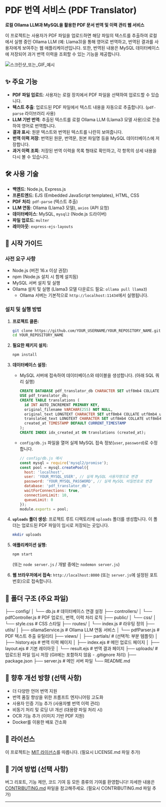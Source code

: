 # PDF 번역 서비스 (PDF Translator)

**로컬 Ollama LLM과 MySQL을 활용한 PDF 문서 번역 및 이력 관리 웹 서비스**

이 프로젝트는 사용자가 PDF 파일을 업로드하면 해당 파일의 텍스트를 추출하여 로컬에서 실행 중인 Ollama LLM (예: Llama3)을 통해 영어로 번역하고, 번역된 결과를 사용자에게 보여주는 웹 애플리케이션입니다. 또한, 번역된 내용은 MySQL 데이터베이스에 저장되어 과거 번역 이력을 조회할 수 있는 기능을 제공합니다.

![스크린샷_또는_GIF_예시](images/screenshot.png)  <!-- 프로젝트의 스크린샷이나 GIF를 추가하면 좋습니다. images 폴더를 만들고 그 안에 넣어주세요. -->

## ✨ 주요 기능

*   **PDF 파일 업로드**: 사용자는 로컬 장치에서 PDF 파일을 선택하여 업로드할 수 있습니다.
*   **텍스트 추출**: 업로드된 PDF 파일에서 텍스트 내용을 자동으로 추출합니다. (`pdf-parse` 라이브러리 사용)
*   **LLM 기반 번역**: 추출된 텍스트를 로컬 Ollama LLM (Llama3 모델 사용)으로 전송하여 영어로 번역합니다.
*   **결과 표시**: 원문 텍스트와 번역된 텍스트를 나란히 보여줍니다.
*   **번역 이력 저장**: 번역된 원문, 번역문, 원본 파일명 등을 MySQL 데이터베이스에 저장합니다.
*   **과거 이력 조회**: 저장된 번역 이력을 목록 형태로 확인하고, 각 항목의 상세 내용을 다시 볼 수 있습니다.

## 🛠️ 사용 기술

*   **백엔드**: Node.js, Express.js
*   **프론트엔드**: EJS (Embedded JavaScript templates), HTML, CSS
*   **PDF 처리**: `pdf-parse` (텍스트 추출)
*   **LLM 연동**: Ollama (Llama3 모델), `axios` (API 요청)
*   **데이터베이스**: MySQL, `mysql2` (Node.js 드라이버)
*   **파일 업로드**: `multer`
*   **레이아웃**: `express-ejs-layouts`

## 🚀 시작 가이드

### 사전 요구 사항

*   Node.js (버전 16.x 이상 권장)
*   npm (Node.js 설치 시 함께 설치됨)
*   MySQL 서버 설치 및 실행
*   Ollama 설치 및 실행 (Llama3 모델 다운로드 필요: `ollama pull llama3`)
    *   Ollama 서버는 기본적으로 `http://localhost:11434`에서 실행됩니다.

### 설치 및 실행 방법

1.  **프로젝트 클론:**
    ```bash
    git clone https://github.com/YOUR_USERNAME/YOUR_REPOSITORY_NAME.git
    cd YOUR_REPOSITORY_NAME
    ```

2.  **필요한 패키지 설치:**
    ```bash
    npm install
    ```

3.  **데이터베이스 설정:**
    *   MySQL 서버에 접속하여 데이터베이스와 테이블을 생성합니다. (아래 SQL 쿼리 실행)
        ```sql
        CREATE DATABASE pdf_translator_db CHARACTER SET utf8mb4 COLLATE utf8mb4_unicode_ci;
        USE pdf_translator_db;
        CREATE TABLE translations (
          id INT AUTO_INCREMENT PRIMARY KEY,
          original_filename VARCHAR(255) NOT NULL,
          original_text LONGTEXT CHARACTER SET utf8mb4 COLLATE utf8mb4_unicode_ci,
          translated_text LONGTEXT CHARACTER SET utf8mb4 COLLATE utf8mb4_unicode_ci,
          created_at TIMESTAMP DEFAULT CURRENT_TIMESTAMP
        );
        CREATE INDEX idx_created_at ON translations (created_at);
        ```
    *   `config/db.js` 파일을 열어 실제 MySQL 접속 정보(`user`, `password`)로 수정합니다.
        ```javascript
        // config/db.js 예시
        const mysql = require('mysql2/promise');
        const pool = mysql.createPool({
          host: 'localhost',
          user: 'YOUR_MYSQL_USER', // 실제 MySQL 사용자명으로 변경
          password: 'YOUR_MYSQL_PASSWORD', // 실제 MySQL 비밀번호로 변경
          database: 'pdf_translator_db',
          waitForConnections: true,
          connectionLimit: 10,
          queueLimit: 0
        });
        module.exports = pool;
        ```

4.  **`uploads` 폴더 생성:**
    프로젝트 루트 디렉토리에 `uploads` 폴더를 생성합니다. 이 폴더는 업로드된 PDF 파일이 임시로 저장되는 곳입니다.
    ```bash
    mkdir uploads
    ```

5.  **애플리케이션 실행:**
    ```bash
    npm start
    ```
    (또는 `node server.js` / 개발 중에는 `nodemon server.js`)

6.  **웹 브라우저에서 접속:**
    `http://localhost:8000` (또는 `server.js`에 설정된 포트 번호)으로 접속합니다.

## 📂 폴더 구조 (주요 파일)


├── config/
│ └── db.js # 데이터베이스 연결 설정
├── controllers/
│ └── pdfController.js # PDF 업로드, 번역, 이력 처리 로직
├── public/
│ └── css/
│ └── style.css # CSS 스타일
├── routes/
│ └── index.js # 라우팅 정의
├── utils/
│ ├── ollamaService.js # Ollama LLM 연동 서비스
│ └── pdfParser.js # PDF 텍스트 추출 유틸리티
├── views/
│ ├── partials/ # (선택적: 부분 템플릿)
│ ├── history.ejs # 번역 이력 페이지
│ ├── index.ejs # 메인 업로드 페이지
│ ├── layout.ejs # 기본 레이아웃
│ └── result.ejs # 번역 결과 페이지
├── uploads/ # 업로드된 파일 임시 저장 (Git에는 포함하지 않음 - .gitignore 처리)
├── package.json
├── server.js # 메인 서버 파일
└── README.md


## 🔮 향후 개선 방향 (선택 사항)

*   더 다양한 언어 번역 지원
*   번역 품질 향상을 위한 프롬프트 엔지니어링 고도화
*   사용자 인증 기능 추가 (사용자별 번역 이력 관리)
*   비동기 처리 및 로딩 UI 개선 (대용량 파일 처리 시)
*   OCR 기능 추가 (이미지 기반 PDF 지원)
*   Docker를 이용한 배포 간소화

## 📜 라이선스

이 프로젝트는 [MIT 라이선스](LICENSE.md)를 따릅니다. (필요시 LICENSE.md 파일 추가)

## 🙌 기여 방법 (선택 사항)

버그 리포트, 기능 제안, 코드 기여 등 모든 종류의 기여를 환영합니다! 자세한 내용은 [CONTRIBUTING.md](CONTRIBUTING.md) 파일을 참고해주세요. (필요시 CONTRIBUTING.md 파일 추가)

---
